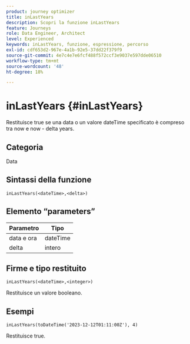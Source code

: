 ```yaml
---
product: journey optimizer
title: inLastYears
description: Scopri la funzione inLastYears
feature: Journeys
role: Data Engineer, Architect
level: Experienced
keywords: inLastYears, funzione, espressione, percorso
exl-id: cdf653d2-967e-4a1b-92e5-37dd22f379f9
source-git-commit: 4e7c4e7e6fcf488f572ccf3e9037e597dde06510
workflow-type: tm+mt
source-wordcount: '48'
ht-degree: 18%

---
```


# inLastYears {#inLastYears}

Restituisce true se una data o un valore dateTime specificato è compreso tra now e now - delta years.

## Categoria

Data

## Sintassi della funzione

`inLastYears(<dateTime>,<delta>)`

## Elemento “parameters”

| Parametro | Tipo |
|-----------|------------------|
| data e ora | dateTime |
| delta | intero |

## Firme e tipo restituito

`inLastYears(<dateTime>,<integer>)`

Restituisce un valore booleano.

## Esempi

`inLastYears(toDateTime('2023-12-12T01:11:00Z'), 4)`

Restituisce true.
